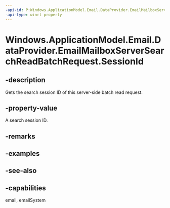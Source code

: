 ```yaml
---
-api-id: P:Windows.ApplicationModel.Email.DataProvider.EmailMailboxServerSearchReadBatchRequest.SessionId
-api-type: winrt property
---
```


<!-- Property syntax
public string SessionId { get; }
-->

# Windows.ApplicationModel.Email.DataProvider.EmailMailboxServerSearchReadBatchRequest.SessionId

## -description
Gets the search session ID of this server-side batch read request.

## -property-value
A search session ID.

## -remarks

## -examples

## -see-also

## -capabilities
email, emailSystem
